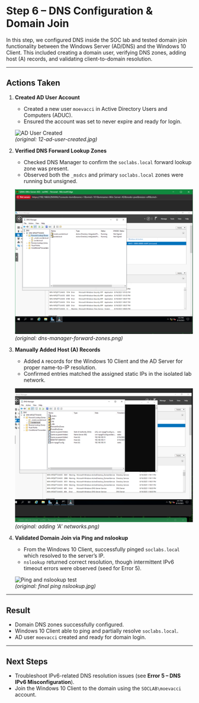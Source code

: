 # Step 6 – DNS Configuration & Domain Join

In this step, we configured DNS inside the SOC lab and tested domain join functionality between the Windows Server (AD/DNS) and the Windows 10 Client. This included creating a domain user, verifying DNS zones, adding host (A) records, and validating client-to-domain resolution.

---

## Actions Taken

1. **Created AD User Account**  
   - Created a new user `moevacci` in Active Directory Users and Computers (ADUC).  
   - Ensured the account was set to never expire and ready for login.  

   ![AD User Created](Step-6/01-ad-user-created.png)  
   *(original: 12-ad-user-created.jpg)*  

2. **Verified DNS Forward Lookup Zones**  
   - Checked DNS Manager to confirm the `soclabs.local` forward lookup zone was present.  
   - Observed both the `_msdcs` and primary `soclabs.local` zones were running but unsigned.  

   ![DNS Manager Forward Zones](Step-6/02-dns-manager-forward-zones.png)  
   *(original: dns-manager-forward-zones.png)*  

3. **Manually Added Host (A) Records**  
   - Added `A` records for the Windows 10 Client and the AD Server for proper name-to-IP resolution.  
   - Confirmed entries matched the assigned static IPs in the isolated lab network.  

   ![Adding A Records](Step-6/03-dns-a-records.png)  
   *(original: adding 'A' networks.png)*  

4. **Validated Domain Join via Ping and nslookup**  
   - From the Windows 10 Client, successfully pinged `soclabs.local` which resolved to the server’s IP.  
   - `nslookup` returned correct resolution, though intermittent IPv6 timeout errors were observed (seed for Error 5).  

   ![Ping and nslookup test](Step-6/04-ping-nslookup.png)  
   *(original: final ping nslookup.jpg)*  

---

## Result
- Domain DNS zones successfully configured.  
- Windows 10 Client able to ping and partially resolve `soclabs.local`.  
- AD user `moevacci` created and ready for domain login.  

---

## Next Steps
- Troubleshoot IPv6-related DNS resolution issues (see **Error 5 – DNS IPv6 Misconfiguration**).  
- Join the Windows 10 Client to the domain using the `SOCLAB\moevacci` account.  
